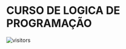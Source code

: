 # CURSO DE LOGICA DE PROGRAMAÇÃO

![visitors](https://visitor-badge.glitch.me/badge?page_id=Devgeeknerd.curso-de-logica-de-programacao "Total de Visitas")
